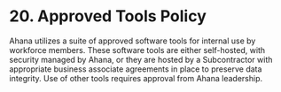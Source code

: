# 20. Approved Tools Policy

Ahana utilizes a suite of approved software tools for internal use by workforce members. These software tools are either self-hosted, with security managed by Ahana, or they are hosted by a Subcontractor with appropriate business associate agreements in place to preserve data integrity. Use of other tools requires approval from Ahana leadership.
